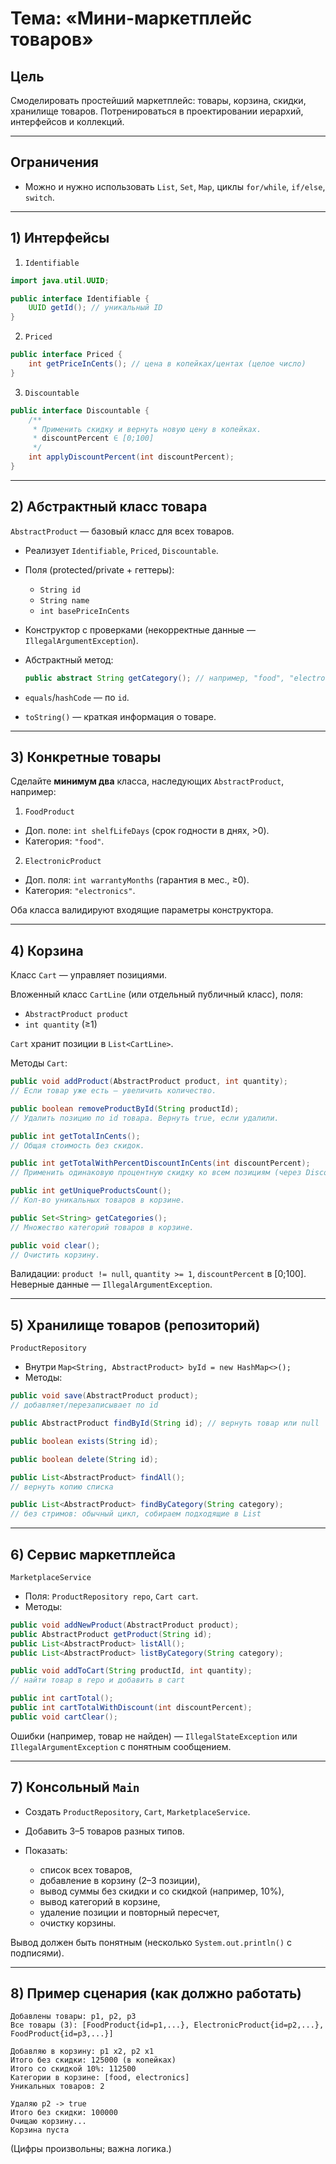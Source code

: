 
# Тема: «Мини-маркетплейс товаров»

## Цель

Смоделировать простейший маркетплейс: товары, корзина, скидки, хранилище товаров. Потренироваться в проектировании иерархий, интерфейсов и коллекций.

---

## Ограничения

* Можно и нужно использовать `List`, `Set`, `Map`, циклы `for/while`, `if/else`, `switch`.

---

## 1) Интерфейсы

1. `Identifiable`

```java
import java.util.UUID;

public interface Identifiable {
    UUID getId(); // уникальный ID
}
```

2. `Priced`

```java
public interface Priced {
    int getPriceInCents(); // цена в копейках/центах (целое число)
}
```

3. `Discountable`

```java
public interface Discountable {
    /**
     * Применить скидку и вернуть новую цену в копейках.
     * discountPercent ∈ [0;100]
     */
    int applyDiscountPercent(int discountPercent);
}
```

---

## 2) Абстрактный класс товара

`AbstractProduct` — базовый класс для всех товаров.

* Реализует `Identifiable`, `Priced`, `Discountable`.
* Поля (protected/private + геттеры):

    * `String id`
    * `String name`
    * `int basePriceInCents`
* Конструктор с проверками (некорректные данные — `IllegalArgumentException`).
* Абстрактный метод:

  ```java
  public abstract String getCategory(); // например, "food", "electronics"
  ```
* `equals`/`hashCode` — по `id`.
* `toString()` — краткая информация о товаре.

---

## 3) Конкретные товары

Сделайте **минимум два** класса, наследующих `AbstractProduct`, например:

1. `FoodProduct`

* Доп. поле: `int shelfLifeDays` (срок годности в днях, >0).
* Категория: `"food"`.

2. `ElectronicProduct`

* Доп. поля: `int warrantyMonths` (гарантия в мес., ≥0).
* Категория: `"electronics"`.

Оба класса валидируют входящие параметры конструктора.

---

## 4) Корзина

Класс `Cart` — управляет позициями.

Вложенный класс `CartLine` (или отдельный публичный класс), поля:

* `AbstractProduct product`
* `int quantity` (≥1)

`Cart` хранит позиции в `List<CartLine>`.

Методы `Cart`:

```java
public void addProduct(AbstractProduct product, int quantity);
// Если товар уже есть — увеличить количество.

public boolean removeProductById(String productId);
// Удалить позицию по id товара. Вернуть true, если удалили.

public int getTotalInCents();
// Общая стоимость без скидок.

public int getTotalWithPercentDiscountInCents(int discountPercent);
// Применить одинаковую процентную скидку ко всем позициям (через Discountable).

public int getUniqueProductsCount();
// Кол-во уникальных товаров в корзине.

public Set<String> getCategories();
// Множество категорий товаров в корзине.

public void clear();
// Очистить корзину.
```

Валидации: `product != null`, `quantity >= 1`, `discountPercent` в [0;100]. Неверные данные — `IllegalArgumentException`.

---

## 5) Хранилище товаров (репозиторий)

`ProductRepository`

* Внутри `Map<String, AbstractProduct> byId = new HashMap<>();`
* Методы:

```java
public void save(AbstractProduct product);
// добавляет/перезаписывает по id

public AbstractProduct findById(String id); // вернуть товар или null

public boolean exists(String id);

public boolean delete(String id);

public List<AbstractProduct> findAll();
// вернуть копию списка

public List<AbstractProduct> findByCategory(String category);
// без стримов: обычный цикл, собираем подходящие в List
```

---

## 6) Сервис маркетплейса

`MarketplaceService`

* Поля: `ProductRepository repo`, `Cart cart`.
* Методы:

```java
public void addNewProduct(AbstractProduct product);
public AbstractProduct getProduct(String id);
public List<AbstractProduct> listAll();
public List<AbstractProduct> listByCategory(String category);

public void addToCart(String productId, int quantity);
// найти товар в repo и добавить в cart

public int cartTotal();
public int cartTotalWithDiscount(int discountPercent);
public void cartClear();
```

Ошибки (например, товар не найден) — `IllegalStateException` или `IllegalArgumentException` с понятным сообщением.

---

## 7) Консольный `Main`

* Создать `ProductRepository`, `Cart`, `MarketplaceService`.
* Добавить 3–5 товаров разных типов.
* Показать:

    * список всех товаров,
    * добавление в корзину (2–3 позиции),
    * вывод суммы без скидки и со скидкой (например, 10%),
    * вывод категорий в корзине,
    * удаление позиции и повторный пересчет,
    * очистку корзины.

Вывод должен быть понятным (несколько `System.out.println()` с подписями).

---

## 8) Пример сценария (как должно работать)

```
Добавлены товары: p1, p2, p3
Все товары (3): [FoodProduct{id=p1,...}, ElectronicProduct{id=p2,...}, FoodProduct{id=p3,...}]

Добавляю в корзину: p1 x2, p2 x1
Итого без скидки: 125000 (в копейках)
Итого со скидкой 10%: 112500
Категории в корзине: [food, electronics]
Уникальных товаров: 2

Удаляю p2 -> true
Итого без скидки: 100000
Очищаю корзину...
Корзина пуста
```

(Цифры произвольны; важна логика.)